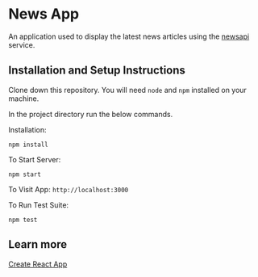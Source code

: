# News App

An application used to display the latest news articles using the [newsapi](https://newsapi.org/) service. 

## Installation and Setup Instructions

Clone down this repository. You will need `node` and `npm` installed on your machine.

In the project directory run the below commands.  

Installation:

`npm install`  

To Start Server:

`npm start`

To Visit App:
`http://localhost:3000` 

To Run Test Suite:  

`npm test`  


## Learn more
[Create React App](https://create-react-app.dev/docs/getting-started)